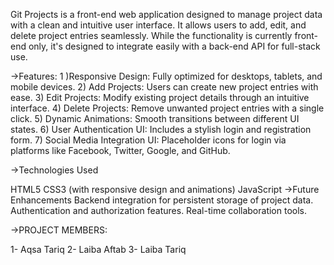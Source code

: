 Git Projects is a front-end web application designed to manage project data with a clean and intuitive user interface. It allows users to add, edit, and delete project entries seamlessly. While the functionality is currently front-end only, it's designed to integrate easily with a back-end API for full-stack use.

->Features: 1 )Responsive Design: Fully optimized for desktops, tablets, and mobile devices.
2) Add Projects: Users can create new project entries with ease.
3) Edit Projects: Modify existing project details through an intuitive interface.
4) Delete Projects: Remove unwanted project entries with a single click.
5) Dynamic Animations: Smooth transitions between different UI states.
6) User Authentication UI: Includes a stylish login and registration form.
7) Social Media Integration UI: Placeholder icons for login via platforms like Facebook, Twitter, Google, and GitHub.

->Technologies Used

HTML5
CSS3 (with responsive design and animations)
JavaScript
->Future Enhancements Backend integration for persistent storage of project data. Authentication and authorization features. Real-time collaboration tools.

->PROJECT MEMBERS:

1- Aqsa Tariq
2- Laiba Aftab
3- Laiba Tariq
